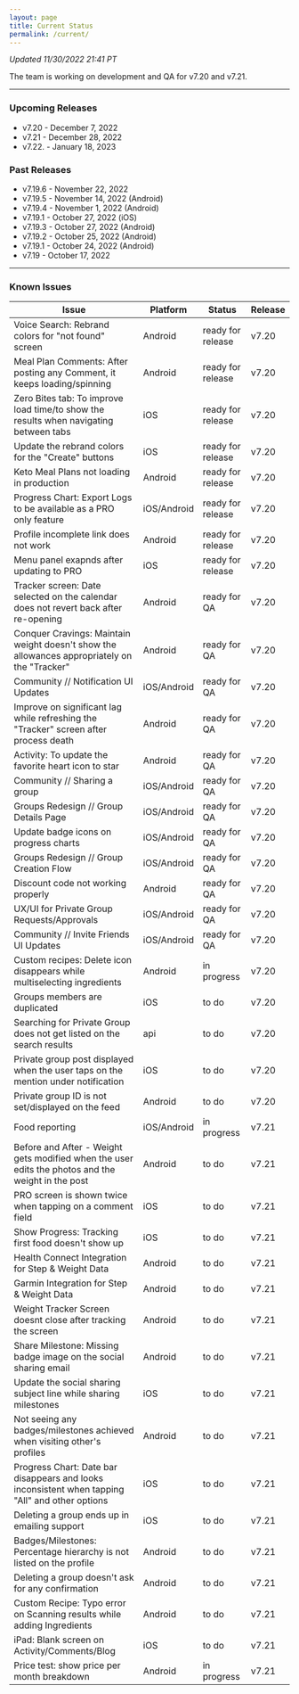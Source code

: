 ```yaml
---
layout: page
title: Current Status
permalink: /current/
---
```


_Updated 11/30/2022 21:41 PT_

The team is working on development and QA for v7.20 and v7.21.

***

### Upcoming Releases
- v7.20   - December 7, 2022
- v7.21   - December 28, 2022
- v7.22.  - January 18, 2023
 
### Past Releases
- v7.19.6 - November 22, 2022
- v7.19.5 - November 14, 2022 (Android)
- v7.19.4 - November 1, 2022 (Android)
- v7.19.1 - October 27, 2022 (iOS)
- v7.19.3 - October 27, 2022 (Android)
- v7.19.2 - October 25, 2022 (Android)
- v7.19.1 - October 24, 2022 (Android)
- v7.19   - October 17, 2022


***

### Known Issues

|Issue                          |Platform   | Status    | Release           |
| ---                           | ---       | ---       | ---               |
|Voice Search: Rebrand colors for "not found" screen|Android |ready for release| v7.20|
|Meal Plan Comments: After posting any Comment, it keeps loading/spinning |Android |ready for release| v7.20|
|Zero Bites tab: To improve load time/to show the results when navigating between tabs |iOS |ready for release| v7.20|
|Update the rebrand colors for the "Create" buttons |iOS |ready for release| v7.20|
|Keto Meal Plans not loading in production|Android |ready for release| v7.20|
|Progress Chart: Export Logs to be available as a PRO only feature| iOS/Android |ready for release| v7.20|
|Profile incomplete link does not work |Android |ready for release| v7.20|
|Menu panel exapnds after updating to PRO |iOS |ready for release| v7.20|
|Tracker screen: Date selected on the calendar does not revert back after re-opening|Android |ready for QA| v7.20|
|Conquer Cravings: Maintain weight doesn't show the allowances appropriately on the "Tracker"|Android |ready for QA| v7.20|
|Community // Notification UI Updates|iOS/Android |ready for QA| v7.20|
|Improve on significant lag while refreshing the "Tracker" screen after process death |Android |ready for QA| v7.20|
|Activity: To update the favorite heart icon to star |Android |ready for QA| v7.20|
|Community // Sharing a group |iOS/Android |ready for QA| v7.20|
|Groups Redesign // Group Details Page|iOS/Android |ready for QA| v7.20|
|Update badge icons on progress charts |iOS/Android |ready for QA| v7.20|
|Groups Redesign // Group Creation Flow|iOS/Android |ready for QA| v7.20|
|Discount code not working properly |Android |ready for QA| v7.20|
|UX/UI for Private Group Requests/Approvals|iOS/Android |ready for QA | v7.20|
|Community // Invite Friends UI Updates|iOS/Android |ready for QA| v7.20|
|Custom recipes: Delete icon disappears while multiselecting ingredients |Android |in progress| v7.20|
|Groups members are duplicated|iOS |to do| v7.20|
|Searching for Private Group does not get listed on the search results|api |to do| v7.20|
|Private group post displayed when the user taps on the mention under notification|iOS |to do| v7.20|
|Private group ID is not set/displayed on the feed|Android |to do| v7.20|
|Food reporting|iOS/Android |in progress| v7.21|
|Before and After - Weight gets modified when the user edits the photos and the weight in the post |Android |to do| v7.21|
|PRO screen is shown twice when tapping on a comment field |iOS|to do| v7.21|
|Show Progress: Tracking first food doesn't show up |iOS|to do| v7.21|
|Health Connect Integration for Step & Weight Data |Android|to do| v7.21|
|Garmin Integration for Step & Weight Data |Android|to do| v7.21|
|Weight Tracker Screen doesnt close after tracking the screen |Android|to do| v7.21|
|Share Milestone: Missing badge image on the social sharing email |Android|to do| v7.21|
|Update the social sharing subject line while sharing milestones |iOS|to do| v7.21|
|Not seeing any badges/milestones achieved when visiting other's profiles |Android|to do| v7.21|
|Progress Chart: Date bar disappears and looks inconsistent when tapping "All" and other options |iOS|to do| v7.21|
|Deleting a group ends up in emailing support |iOS|to do| v7.21|
|Badges/Milestones: Percentage hierarchy is not listed on the profile |Android|to do| v7.21|
|Deleting a group doesn't ask for any confirmation|Android|to do| v7.21|
|Custom Recipe: Typo error on Scanning results while adding Ingredients |Android|to do| v7.21|
|iPad: Blank screen on Activity/Comments/Blog |iOS|to do| v7.21|
|Price test: show price per month breakdown|Android |in progress| v7.21|
